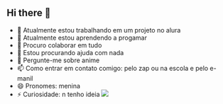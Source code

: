 ## Hi there 👋

- 🔭 Atualmente estou trabalhando em um projeto no alura
- 🌱 Atualmente estou aprendendo a progamar
- 👯 Procuro colaborar em tudo
- 🤔 Estou procurando ajuda com nada
- 💬 Pergunte-me sobre anime
- 📫 Como entrar em contato comigo: pelo zap ou na escola e pelo e-manil
- 😄 Pronomes: menina
- ⚡ Curiosidade: n tenho ideia
  ![](https://media1.tenor.com/m/F94FJukrCuwAAAAd/mad-mat-cat.gif)
